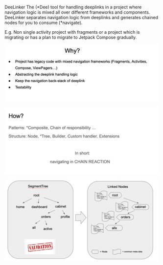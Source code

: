 DeeLinker 
The (*Dee) tool for handling deeplinks in a project where navigation logic is mixed all over different frameworks and components.
DeeLinker separates navigation logic from deeplinks and generates chained nodes for you to consume (*navigate).

E.g. Non single activity project with fragments or a project which is migrating or has a plan to migrate to Jetpack Compose gradually.


![img.png](img.png)

![img_1.png](img_1.png)

![img_2.png](img_2.png)

